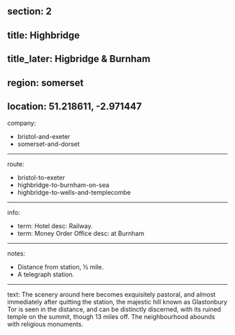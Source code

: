 section: 2
----
title: Highbridge
----
title_later: Higbridge & Burnham
----
region: somerset
----
location: 51.218611, -2.971447
----
company:
- bristol-and-exeter
- somerset-and-dorset
----
route:
- bristol-to-exeter
- highbridge-to-burnham-on-sea
- highbridge-to-wells-and-templecombe
----
info:
- term: Hotel
  desc: Railway.
- term: Money Order Office
  desc: at Burnham
----
notes:
- Distance from station, ½ mile.
- A telegraph station.
----
text: The scenery around here becomes exquisitely pastoral, and almost immediately after quitting the station, the majestic hill known as Glastonbury Tor is seen in the distance, and can be distinctly discerned, with its ruined temple on the summit, though 13 miles off. The neighbourhood abounds with religious monuments.
